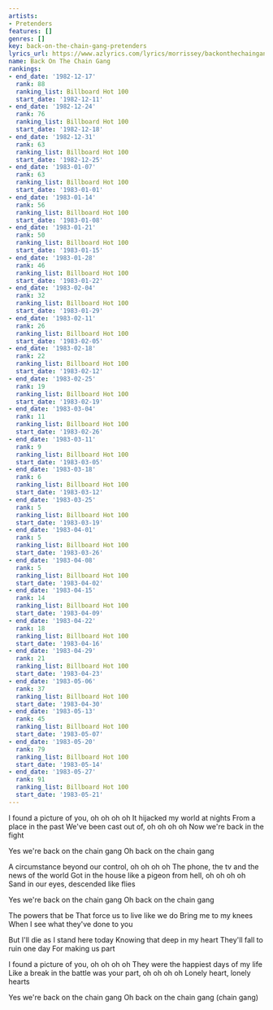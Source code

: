 ```yaml
---
artists:
- Pretenders
features: []
genres: []
key: back-on-the-chain-gang-pretenders
lyrics_url: https://www.azlyrics.com/lyrics/morrissey/backonthechaingang.html
name: Back On The Chain Gang
rankings:
- end_date: '1982-12-17'
  rank: 88
  ranking_list: Billboard Hot 100
  start_date: '1982-12-11'
- end_date: '1982-12-24'
  rank: 76
  ranking_list: Billboard Hot 100
  start_date: '1982-12-18'
- end_date: '1982-12-31'
  rank: 63
  ranking_list: Billboard Hot 100
  start_date: '1982-12-25'
- end_date: '1983-01-07'
  rank: 63
  ranking_list: Billboard Hot 100
  start_date: '1983-01-01'
- end_date: '1983-01-14'
  rank: 56
  ranking_list: Billboard Hot 100
  start_date: '1983-01-08'
- end_date: '1983-01-21'
  rank: 50
  ranking_list: Billboard Hot 100
  start_date: '1983-01-15'
- end_date: '1983-01-28'
  rank: 46
  ranking_list: Billboard Hot 100
  start_date: '1983-01-22'
- end_date: '1983-02-04'
  rank: 32
  ranking_list: Billboard Hot 100
  start_date: '1983-01-29'
- end_date: '1983-02-11'
  rank: 26
  ranking_list: Billboard Hot 100
  start_date: '1983-02-05'
- end_date: '1983-02-18'
  rank: 22
  ranking_list: Billboard Hot 100
  start_date: '1983-02-12'
- end_date: '1983-02-25'
  rank: 19
  ranking_list: Billboard Hot 100
  start_date: '1983-02-19'
- end_date: '1983-03-04'
  rank: 11
  ranking_list: Billboard Hot 100
  start_date: '1983-02-26'
- end_date: '1983-03-11'
  rank: 9
  ranking_list: Billboard Hot 100
  start_date: '1983-03-05'
- end_date: '1983-03-18'
  rank: 6
  ranking_list: Billboard Hot 100
  start_date: '1983-03-12'
- end_date: '1983-03-25'
  rank: 5
  ranking_list: Billboard Hot 100
  start_date: '1983-03-19'
- end_date: '1983-04-01'
  rank: 5
  ranking_list: Billboard Hot 100
  start_date: '1983-03-26'
- end_date: '1983-04-08'
  rank: 5
  ranking_list: Billboard Hot 100
  start_date: '1983-04-02'
- end_date: '1983-04-15'
  rank: 14
  ranking_list: Billboard Hot 100
  start_date: '1983-04-09'
- end_date: '1983-04-22'
  rank: 18
  ranking_list: Billboard Hot 100
  start_date: '1983-04-16'
- end_date: '1983-04-29'
  rank: 21
  ranking_list: Billboard Hot 100
  start_date: '1983-04-23'
- end_date: '1983-05-06'
  rank: 37
  ranking_list: Billboard Hot 100
  start_date: '1983-04-30'
- end_date: '1983-05-13'
  rank: 45
  ranking_list: Billboard Hot 100
  start_date: '1983-05-07'
- end_date: '1983-05-20'
  rank: 79
  ranking_list: Billboard Hot 100
  start_date: '1983-05-14'
- end_date: '1983-05-27'
  rank: 91
  ranking_list: Billboard Hot 100
  start_date: '1983-05-21'
---
```


I found a picture of you, oh oh oh oh
It hijacked my world at nights
From a place in the past
We've been cast out of, oh oh oh oh
Now we're back in the fight

Yes we're back on the chain gang
Oh back on the chain gang

A circumstance beyond our control, oh oh oh oh
The phone, the tv and the news of the world
Got in the house like a pigeon from hell, oh oh oh oh
Sand in our eyes, descended like flies

Yes we're back on the chain gang
Oh back on the chain gang

The powers that be
That force us to live like we do
Bring me to my knees
When I see what they've done to you

But I'll die as I stand here today
Knowing that deep in my heart
They'll fall to ruin one day
For making us part

I found a picture of you, oh oh oh oh
They were the happiest days of my life
Like a break in the battle was your part, oh oh oh oh
Lonely heart, lonely hearts

Yes we're back on the chain gang
Oh back on the chain gang (chain gang)



